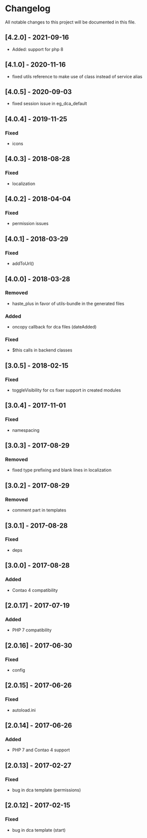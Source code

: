 # Changelog

All notable changes to this project will be documented in this file.

## [4.2.0] - 2021-09-16

- Added: support for php 8

## [4.1.0] - 2020-11-16
- fixed utils reference to make use of class instead of service alias

## [4.0.5] - 2020-09-03
- fixed session issue in eg_dca_default

## [4.0.4] - 2019-11-25

### Fixed
- icons

## [4.0.3] - 2018-08-28

### Fixed
- localization

## [4.0.2] - 2018-04-04

### Fixed
- permission issues

## [4.0.1] - 2018-03-29

### Fixed
- addToUrl()

## [4.0.0] - 2018-03-28

### Removed
- haste_plus in favor of utils-bundle in the generated files

### Added
- oncopy callback for dca files (dateAdded)

### Fixed
- $this calls in backend classes

## [3.0.5] - 2018-02-15

### Fixed
- toggleVisibility for cs fixer support in created modules

## [3.0.4] - 2017-11-01

### Fixed
- namespacing

## [3.0.3] - 2017-08-29

### Removed
- fixed type prefixing and blank lines in localization

## [3.0.2] - 2017-08-29

### Removed
- comment part in templates

## [3.0.1] - 2017-08-28

### Fixed
- deps

## [3.0.0] - 2017-08-28

### Added
- Contao 4 compatibility

## [2.0.17] - 2017-07-19

### Added
- PHP 7 compatibility

## [2.0.16] - 2017-06-30

### Fixed
- config

## [2.0.15] - 2017-06-26

### Fixed
- autoload.ini

## [2.0.14] - 2017-06-26

### Added
- PHP 7 and Contao 4 support

## [2.0.13] - 2017-02-27

### Fixed
- bug in dca template (permissions)

## [2.0.12] - 2017-02-15

### Fixed
- bug in dca template (start)
